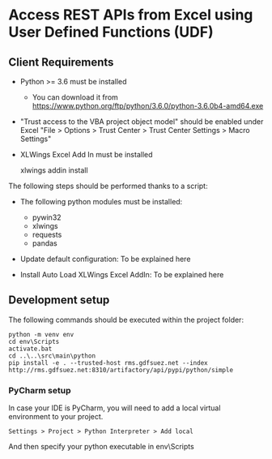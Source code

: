 # Access REST APIs from Excel using User Defined Functions (UDF)

## Client Requirements

- Python >= 3.6 must be installed

    - You can download it from https://www.python.org/ftp/python/3.6.0/python-3.6.0b4-amd64.exe

- "Trust access to the VBA project object model" should be enabled under Excel "File > Options > Trust Center > Trust Center Settings > Macro Settings"
- XLWings Excel Add In must be installed

    xlwings addin install

The following steps should be performed thanks to a script:
- The following python modules must be installed:

    - pywin32
    - xlwings
    - requests
    - pandas

- Update default configuration: To be explained here
- Install Auto Load XLWings Excel AddIn: To be explained here

## Development setup

The following commands should be executed within the project folder:

    python -m venv env
    cd env\Scripts
    activate.bat
    cd ..\..\src\main\python
    pip install -e . --trusted-host rms.gdfsuez.net --index http://rms.gdfsuez.net:8310/artifactory/api/pypi/python/simple

### PyCharm setup

In case your IDE is PyCharm, you will need to add a local virtual environment to your project.

    Settings > Project > Python Interpreter > Add local

And then specify your python executable in env\Scripts
